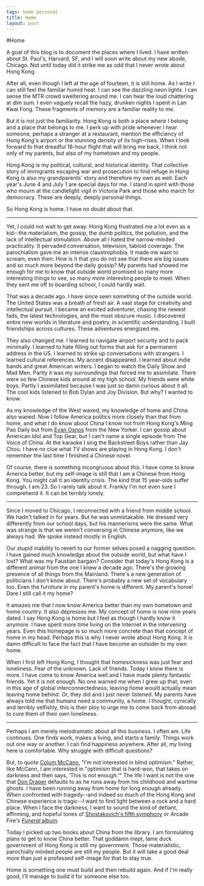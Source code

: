 ```yaml
--- 
tags: home personal
title: Home
layout: post
---
```


#Home

A goal of this blog is to document the places where I lived. I have written about St. Paul's, Harvard, SF, and I will soon write about my new abode, Chicago. Not until today did it strike me as odd that I never wrote about Hong Kong. 

After all, even though I left at the age of fourteen, it is still home. As I write I can still feel the familiar humid heat. I can see the dazzling neon lights. I can sense the MTR crowd sweltering around me. I can hear the loud chattering at dim sum. I even vaguely recall the hazy, drunken nights I spent in Lan Kwai Fong. These fragments of memory are a familiar reality to me. 

But it is not just the familiarity. Hong Kong is both a place where I belong and a place that belongs to me. I perk up with pride whenever I hear someone, perhaps a stranger at a restaurant, mention the efficiency of Hong Kong's airport or the stunning density of its high-rises. When I look forward to that dreadful 18-hour flight that will bring me back, I think not only of my parents, but also of my hometown and my people. 

Hong Kong is my political, cultural, and historical identity. That collective story of immigrants escaping war and prosecution to find refuge in Hong Kong is also my grandparents' story and therefore my own as well. Each year's June 4 and July 1 are special days for me. I stand in spirit with those who mourn at the candlelight vigil in Victoria Park and those who march for democracy. These are deeply, deeply personal things. 

So Hong Kong is home. I have no doubt about that.

--------------------------------------

Yet, I could not wait to get away. Hong Kong frustrated me a lot even as a kid--the materialism, the gossip, the dumb politics, the pollution, and the lack of intellectual stimulation. Above all I hated the narrow-minded practicality. It pervaded conversation, television, tabloid coverage. The parochialism gave me an intense claustrophobia. It made me want to scream, even then: How is it that you do not see that there are big issues and so much more beyond the daily gossip? My parents had showed me enough for me to know that outside world promised so many more interesting things to see, so many more interesting people to meet. When they sent me off to boarding school, I could hardly wait. 

That was a decade ago. I have since seen something of the outside world. The United States was a breath of fresh air. A vast stage for creativity and intellectual pursuit. I became an excited adventurer, chasing the newest fads, the latest technologies, and the most obscure music. I discovered entire new worlds in literature and poetry, in scientific understanding. I built friendships across cultures. These adventures energized me. 

They also changed me. I learned to navigate airport security and to pack minimally. I learned to hate filling out forms that ask for a permanent address in the US. I learned to strike up conversations with strangers. I learned cultural references. My accent disappeared. I learned about indie bands and great American writers. I began to watch the Daily Show and Mad Men. Partly it was my surroundings that forced me to assimilate. There were so few Chinese kids around at my high school. My friends were white boys. Partly I assimilated because I was just so damn curious about it all. The cool kids listened to Bob Dylan and Joy Division. But why? I wanted to know. 

As my knowledge of the West waxed, my knowledge of home and China also waned. Now I follow America politics more closely than that from home, and what I do know about China I know not from Hong Kong's Ming Pao Daily but from [Evan Osnos][osnos] from the New Yorker. I can gossip about American Idol and Top Gear, but I can't name a single episode from The Voice of China. At the karaoke I sing the Backstreet Boys rather than Jay Chou. I have no clue what TV shows are playing in Hong Kong. I don't remember the last time I finished a Chinese novel. 

[osnos]: http://www.newyorker.com/online/blogs/evanosnos

Of course, there is something incongruous about this. I have come to know America better, but my self-image is still that I am a Chinese from Hong Kong. You might call it an identity crisis. The kind that 15 year-olds suffer through. I am 23. So I rarely talk about it. Frankly I'm not even sure I comprehend it. It can be terribly lonely. 

-----------------------------

Since I moved to Chicago, I reconnected with a friend from middle school. We hadn't talked in for years. But he was unmistakable. He dressed very differently from our school days, but his mannerisms were the same. What was strange is that we weren’t conversing in Chinese anymore, like we always had. We spoke instead mostly in English. 

Our stupid inability to revert to our former selves posed a nagging question. I have gained much knowledge about the outside world, but what have I lost? What was my Faustian bargain? Consider that today's Hong Kong is a different animal from the one I knew a decade ago. There's the growing presence of all things from the Mainland. There's a new generation of politicians I don't know about. There's probably a new set of vocabulary too. Even the furniture in my parent's home is different. My parent's home! Dare I still call it my home? 

It amazes me that I now know America better than my own hometown and home country. It also depresses me. My concept of home is now nine years dated. I say Hong Kong is home but I feel as though I hardly know it anymore. I have spent more time living on the Internet in the intervening years. Even this homepage is so much more concrete than that concept of home in my head. Perhaps this is why I never wrote about Hong Kong. It is damn difficult to face the fact that I have become an outsider to my own home. 

When I first left Hong Kong, I thought that homesickness was just fear and loneliness. Fear of the unknown. Lack of friends. Today I know there is more. I have come to know America well and I have made plenty fantastic friends. Yet it is not enough. No one warned me when I grew up that, even in this age of global interconnectedness, leaving home would actually mean leaving home behind. Or, they did and I just never listened. My parents have always told me that humans need a community, a home. I thought, cynically and terribly selfishly, this is their ploy to urge me to come back from abroad to cure them of their own loneliness. 

----------------------------------

Perhaps I am merely melodramatic about all this business. I often am. Life continues. One finds work, makes a living, and starts a family. Things work out one way or another. I can find happiness anywhere. After all, my living here is comfortable. Why struggle with difficult questions? 

But, to quote [Colum McCann][mccann], "I’m not interested in blind optimism." Rather, like McCann, I am interested in "optimism that is hard-won, that takes on darkness and then says, ‘This is not enough.'" The life I want is not the one that [Don Draper][madmen] defaults to as he runs away from his childhood and wartime ghosts. I have been running away from home for long enough already. When confronted with tragedy--and indeed so much of the Hong Kong and Chinese experience is tragic--I want to find light between a rock and a hard place. When I face the darkness, I want to sound the kind of defiant, affirming, and hopeful tones of [Shostakovich's fifth symphony][bernstein] or Arcade Fire's [_Funeral_ album][arcadefire]. 

[mccann]: http://www.nytimes.com/2013/06/02/magazine/colum-mccanns-radical-empathy.html?pagewanted=all
[madmen]: https://medium.com/sterling-cooper-draper-pryce/e96804523838
[arcadefire]: http://pitchfork.com/reviews/albums/452-funeral/
[bernstein]: http://www.youtube.com/watch?v=ogJFXqYEYd8

Today I picked up two books about China from the library. I am formulating plans to get to know China better. That goddamn inept, lame duck government of Hong Kong is still my government. Those materialistic, parochially minded people are still my people. But it will take a good deal more than just a professed self-image for that to stay true. 

Home is something one must build and then rebuild again. And if I'm really good, I'll manage to build it for someone else too. 
